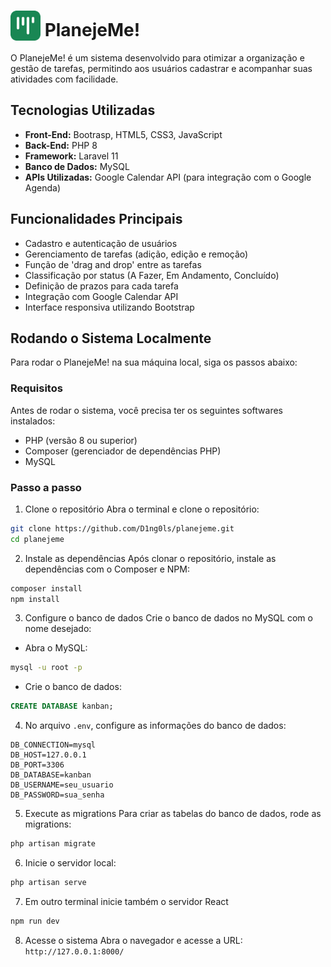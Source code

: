 # <img src="https://github.com/D1ng0ls/planejeme/blob/main/public/logo.png" alt="Logo OrganizeMe" width="48" style="vertical-align: bottom"/> PlanejeMe!

O PlanejeMe! é um sistema desenvolvido para otimizar a organização e gestão de tarefas, permitindo aos usuários cadastrar e acompanhar suas atividades com facilidade.

## Tecnologias Utilizadas
- **Front-End:** Bootrasp, HTML5, CSS3, JavaScript
- **Back-End:** PHP 8
- **Framework:** Laravel 11
- **Banco de Dados:** MySQL
- **APIs Utilizadas:** Google Calendar API (para integração com o Google Agenda)

## Funcionalidades Principais
- Cadastro e autenticação de usuários
- Gerenciamento de tarefas (adição, edição e remoção)
- Função de 'drag and drop' entre as tarefas
- Classificação por status (A Fazer, Em Andamento, Concluído)
- Definição de prazos para cada tarefa
- Integração com Google Calendar API
- Interface responsiva utilizando Bootstrap

## Rodando o Sistema Localmente
Para rodar o PlanejeMe! na sua máquina local, siga os passos abaixo:

### Requisitos
Antes de rodar o sistema, você precisa ter os seguintes softwares instalados:
- PHP (versão 8 ou superior)
- Composer (gerenciador de dependências PHP)
- MySQL

### Passo a passo
1. Clone o repositório Abra o terminal e clone o repositório:
```bash
git clone https://github.com/D1ng0ls/planejeme.git
cd planejeme
```
2. Instale as dependências Após clonar o repositório, instale as dependências com o Composer e NPM:
```bash
composer install
npm install
```
3. Configure o banco de dados Crie o banco de dados no MySQL com o nome desejado:
- Abra o MySQL:
```bash
mysql -u root -p
```
- Crie o banco de dados:
```sql
CREATE DATABASE kanban;
```
4. No arquivo `.env`, configure as informações do banco de dados:
```env
DB_CONNECTION=mysql
DB_HOST=127.0.0.1
DB_PORT=3306
DB_DATABASE=kanban
DB_USERNAME=seu_usuario
DB_PASSWORD=sua_senha
```
5. Execute as migrations Para criar as tabelas do banco de dados, rode as migrations:
```bash
php artisan migrate
```
6. Inicie o servidor local:
```bash
php artisan serve
```
7. Em outro terminal inicie também o servidor React
```bash
npm run dev
```
8. Acesse o sistema Abra o navegador e acesse a URL:
`http://127.0.0.1:8000/`
